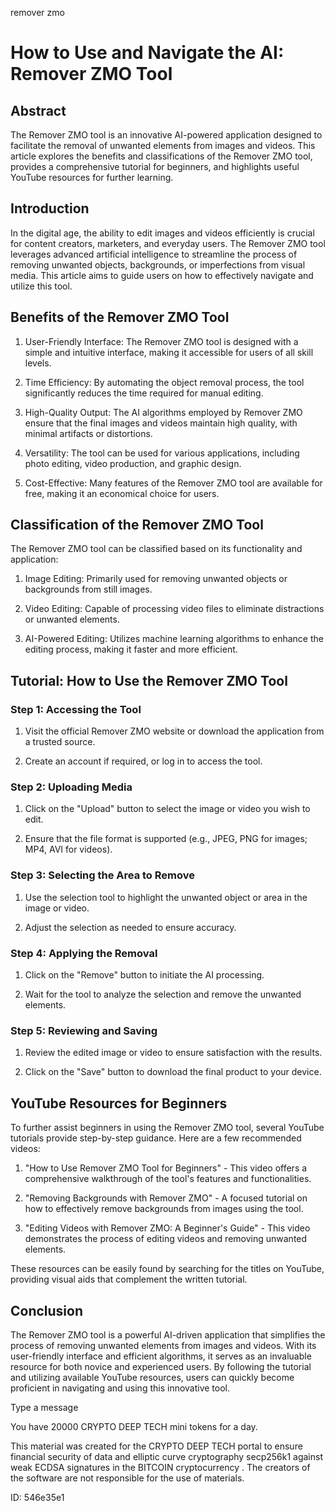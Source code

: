 remover zmo
# How to Use and Navigate the AI: Remover ZMO Tool



## Abstract



The Remover ZMO tool is an innovative AI-powered application designed to facilitate the removal of unwanted elements from images and videos. This article explores the benefits and classifications of the Remover ZMO tool, provides a comprehensive tutorial for beginners, and highlights useful YouTube resources for further learning.



## Introduction



In the digital age, the ability to edit images and videos efficiently is crucial for content creators, marketers, and everyday users. The Remover ZMO tool leverages advanced artificial intelligence to streamline the process of removing unwanted objects, backgrounds, or imperfections from visual media. This article aims to guide users on how to effectively navigate and utilize this tool.



## Benefits of the Remover ZMO Tool



1. User-Friendly Interface: The Remover ZMO tool is designed with a simple and intuitive interface, making it accessible for users of all skill levels.



2. Time Efficiency: By automating the object removal process, the tool significantly reduces the time required for manual editing.



3. High-Quality Output: The AI algorithms employed by Remover ZMO ensure that the final images and videos maintain high quality, with minimal artifacts or distortions.



4. Versatility: The tool can be used for various applications, including photo editing, video production, and graphic design.



5. Cost-Effective: Many features of the Remover ZMO tool are available for free, making it an economical choice for users.



## Classification of the Remover ZMO Tool



The Remover ZMO tool can be classified based on its functionality and application:



1. Image Editing: Primarily used for removing unwanted objects or backgrounds from still images.



2. Video Editing: Capable of processing video files to eliminate distractions or unwanted elements.



3. AI-Powered Editing: Utilizes machine learning algorithms to enhance the editing process, making it faster and more efficient.



## Tutorial: How to Use the Remover ZMO Tool



### Step 1: Accessing the Tool



1. Visit the official Remover ZMO website or download the application from a trusted source.

2. Create an account if required, or log in to access the tool.



### Step 2: Uploading Media



1. Click on the "Upload" button to select the image or video you wish to edit.

2. Ensure that the file format is supported (e.g., JPEG, PNG for images; MP4, AVI for videos).



### Step 3: Selecting the Area to Remove



1. Use the selection tool to highlight the unwanted object or area in the image or video.

2. Adjust the selection as needed to ensure accuracy.



### Step 4: Applying the Removal



1. Click on the "Remove" button to initiate the AI processing.

2. Wait for the tool to analyze the selection and remove the unwanted elements.



### Step 5: Reviewing and Saving



1. Review the edited image or video to ensure satisfaction with the results.

2. Click on the "Save" button to download the final product to your device.



## YouTube Resources for Beginners



To further assist beginners in using the Remover ZMO tool, several YouTube tutorials provide step-by-step guidance. Here are a few recommended videos:



1. "How to Use Remover ZMO Tool for Beginners" - This video offers a comprehensive walkthrough of the tool's features and functionalities.



2. "Removing Backgrounds with Remover ZMO" - A focused tutorial on how to effectively remove backgrounds from images using the tool.



3. "Editing Videos with Remover ZMO: A Beginner's Guide" - This video demonstrates the process of editing videos and removing unwanted elements.



These resources can be easily found by searching for the titles on YouTube, providing visual aids that complement the written tutorial.



## Conclusion



The Remover ZMO tool is a powerful AI-driven application that simplifies the process of removing unwanted elements from images and videos. With its user-friendly interface and efficient algorithms, it serves as an invaluable resource for both novice and experienced users. By following the tutorial and utilizing available YouTube resources, users can quickly become proficient in navigating and using this innovative tool.



Type a message

You have 20000 CRYPTO DEEP TECH mini tokens for a day.


This material was created for the  CRYPTO DEEP TECH portal  to ensure financial security of data and elliptic curve cryptography  secp256k1 against weak ECDSA  signatures   in the  BITCOIN cryptocurrency . The creators of the software are not responsible for the use of materials.

 ID: 546e35e1
